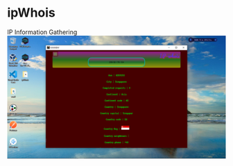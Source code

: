 # ipWhois
IP Information Gathering
<img src="https://github.com/ExsoKamabay/ipWhois/blob/master/screenshoot.PNG">
